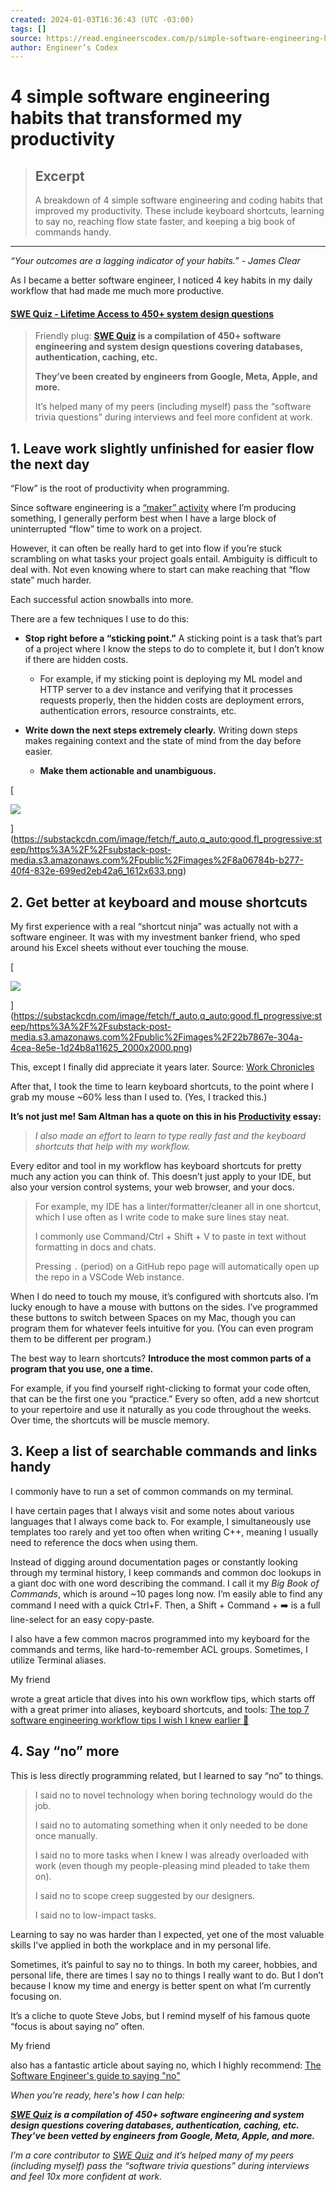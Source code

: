 ```yaml
---
created: 2024-01-03T16:36:43 (UTC -03:00)
tags: []
source: https://read.engineerscodex.com/p/simple-software-engineering-habits?utm_source=%252Fbrowse%252Ftechnology&utm_medium=reader2&ref=dailydev
author: Engineer’s Codex
---
```


# 4 simple software engineering habits that transformed my productivity

> ## Excerpt
> A breakdown of 4 simple software engineering and coding habits that improved my productivity. These include keyboard shortcuts, learning to say no, reaching flow state faster, and keeping a big book of commands handy.

---
_“Your outcomes are a lagging indicator of your habits.” - James Clear_

As I became a better software engineer, I noticed 4 key habits in my daily workflow that had made me much more productive.

#### **[SWE Quiz - Lifetime Access to 450+ system design questions](https://swequiz.com/)**

> Friendly plug: **[SWE Quiz](https://swequiz.com/?utm_source=codex) is a compilation of 450+ software engineering and system design questions covering databases, authentication, caching, etc.**
> 
> **They’ve been created by engineers from Google, Meta, Apple, and more.**
> 
> It’s helped many of my peers (including myself) pass the “software trivia questions” during interviews and feel more confident at work.

## **1\. Leave work slightly unfinished for easier flow the next day**

“Flow” is the root of productivity when programming. 

Since software engineering is a [“maker” activity](http://www.paulgraham.com/makersschedule.html) where I’m producing something, I generally perform best when I have a large block of uninterrupted “flow” time to work on a project.

However, it can often be really hard to get into flow if you’re stuck scrambling on what tasks your project goals entail. Ambiguity is difficult to deal with. Not even knowing where to start can make reaching that “flow state” much harder.

Each successful action snowballs into more.

There are a few techniques I use to do this:

-   **Stop right before a “sticking point.”** A sticking point is a task that’s part of a project where I know the steps to do to complete it, but I don’t know if there are hidden costs. 
    
    -   For example, if my sticking point is deploying my ML model and HTTP server to a dev instance and verifying that it processes requests properly, then the hidden costs are deployment errors, authentication errors, resource constraints, etc.
        
-   **Write down the next steps extremely clearly.** Writing down steps makes regaining context and the state of mind from the day before easier.
    
    -   **Make them actionable and unambiguous.**
        

[

![](https://substackcdn.com/image/fetch/w_1456,c_limit,f_auto,q_auto:good,fl_progressive:steep/https%3A%2F%2Fsubstack-post-media.s3.amazonaws.com%2Fpublic%2Fimages%2F8a06784b-b277-40f4-832e-699ed2eb42a6_1612x633.png)

](https://substackcdn.com/image/fetch/f_auto,q_auto:good,fl_progressive:steep/https%3A%2F%2Fsubstack-post-media.s3.amazonaws.com%2Fpublic%2Fimages%2F8a06784b-b277-40f4-832e-699ed2eb42a6_1612x633.png)

## **2\. Get better at keyboard and mouse shortcuts**

My first experience with a real “shortcut ninja” was actually not with a software engineer. It was with my investment banker friend, who sped around his Excel sheets without ever touching the mouse. 

[

![](https://substackcdn.com/image/fetch/w_1456,c_limit,f_auto,q_auto:good,fl_progressive:steep/https%3A%2F%2Fsubstack-post-media.s3.amazonaws.com%2Fpublic%2Fimages%2F22b7867e-304a-4cea-8e5e-1d24b8a11625_2000x2000.png)

](https://substackcdn.com/image/fetch/f_auto,q_auto:good,fl_progressive:steep/https%3A%2F%2Fsubstack-post-media.s3.amazonaws.com%2Fpublic%2Fimages%2F22b7867e-304a-4cea-8e5e-1d24b8a11625_2000x2000.png)

This, except I finally did appreciate it years later. Source: [Work Chronicles](https://workchronicles.com/keyboard-shortcuts/)

After that, I took the time to learn keyboard shortcuts, to the point where I grab my mouse ~60% less than I used to. (Yes, I tracked this.)

**It’s not just me! Sam Altman has a quote on this in his [Productivity](https://blog.samaltman.com/productivity) essay:**

> _I also made an effort to learn to type really fast and the keyboard shortcuts that help with my workflow._

Every editor and tool in my workflow has keyboard shortcuts for pretty much any action you can think of. This doesn’t just apply to your IDE, but also your version control systems, your web browser, and your docs.

> For example, my IDE has a linter/formatter/cleaner all in one shortcut, which I use often as I write code to make sure lines stay neat.
> 
> I commonly use Command/Ctrl + Shift + V to paste in text without formatting in docs and chats.
> 
> Pressing `.` (period) on a GitHub repo page will automatically open up the repo in a VSCode Web instance.

When I do need to touch my mouse, it’s configured with shortcuts also. I’m lucky enough to have a mouse with buttons on the sides. I’ve programmed these buttons to switch between Spaces on my Mac, though you can program them for whatever feels intuitive for you. (You can even program them to be different per program.)

The best way to learn shortcuts? **Introduce the most common parts of a program that you use, one a time.**

For example, if you find yourself right-clicking to format your code often, that can be the first one you “practice.” Every so often, add a new shortcut to your repertoire and use it naturally as you code throughout the weeks. Over time, the shortcuts will be muscle memory.

## **3\. Keep a list of searchable commands and links handy**

I commonly have to run a set of common commands on my terminal.

I have certain pages that I always visit and some notes about various languages that I always come back to. For example, I simultaneously use templates too rarely and yet too often when writing C++, meaning I usually need to reference the docs when using them.

Instead of digging around documentation pages or constantly looking through my terminal history, I keep commands and common doc lookups in a giant doc with one word describing the command. I call it my _Big Book of Commands_, which is around ~10 pages long now. I’m easily able to find any command I need with a quick Ctrl+F. Then, a Shift + Command + ➡️ is a full line-select for an easy copy-paste.

I also have a few common macros programmed into my keyboard for the commands and terms, like hard-to-remember ACL groups. Sometimes, I utilize Terminal aliases.

My friend

wrote a great article that dives into his own workflow tips, which starts off with a great primer into aliases, keyboard shortcuts, and tools: [The top 7 software engineering workflow tips I wish I knew earlier 🧰](https://careercutler.substack.com/p/the-top-7-software-engineering-workflow)

## **4\. Say “no” more**

This is less directly programming related, but I learned to say “no” to things.

> I said no to novel technology when boring technology would do the job.
> 
> I said no to automating something when it only needed to be done once manually.
> 
> I said no to more tasks when I knew I was already overloaded with work (even though my people-pleasing mind pleaded to take them on).
> 
> I said no to scope creep suggested by our designers.
> 
> I said no to low-impact tasks.

Learning to say no was harder than I expected, yet one of the most valuable skills I’ve applied in both the workplace and in my personal life.

Sometimes, it’s painful to say no to things. In both my career, hobbies, and personal life, there are times I say no to things I really want to do. But I don’t because I know my time and energy is better spent on what I’m currently focusing on.

It’s a cliche to quote Steve Jobs, but I remind myself of his famous quote “focus is about saying no” often.

My friend

also has a fantastic article about saying no, which I highly recommend: [The Software Engineer's guide to saying "no"](https://www.thecaringtechie.com/p/software-eng-guide-to-saying-no)

_When you’re ready, here's how I can help:_

_**[SWE Quiz](https://swequiz.com/?utm_source=codex) is a compilation of 450+ software engineering and system design questions covering databases, authentication, caching, etc. They’ve been vetted by engineers from Google, Meta, Apple, and more.**_

_I’m a core contributor to [SWE Quiz](https://swequiz.com/?utm_source=codex) and it’s helped many of my peers (including myself) pass the “software trivia questions” during interviews and feel 10x more confident at work._
